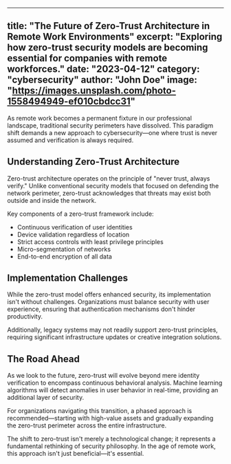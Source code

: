 
---
title: "The Future of Zero-Trust Architecture in Remote Work Environments"
excerpt: "Exploring how zero-trust security models are becoming essential for companies with remote workforces."
date: "2023-04-12"
category: "cybersecurity"
author: "John Doe"
image: "https://images.unsplash.com/photo-1558494949-ef010cbdcc31"
---

As remote work becomes a permanent fixture in our professional landscape, traditional security perimeters have dissolved. This paradigm shift demands a new approach to cybersecurity—one where trust is never assumed and verification is always required.

## Understanding Zero-Trust Architecture

Zero-trust architecture operates on the principle of "never trust, always verify." Unlike conventional security models that focused on defending the network perimeter, zero-trust acknowledges that threats may exist both outside and inside the network.

Key components of a zero-trust framework include:
- Continuous verification of user identities
- Device validation regardless of location
- Strict access controls with least privilege principles
- Micro-segmentation of networks
- End-to-end encryption of all data

## Implementation Challenges

While the zero-trust model offers enhanced security, its implementation isn't without challenges. Organizations must balance security with user experience, ensuring that authentication mechanisms don't hinder productivity.

Additionally, legacy systems may not readily support zero-trust principles, requiring significant infrastructure updates or creative integration solutions.

## The Road Ahead

As we look to the future, zero-trust will evolve beyond mere identity verification to encompass continuous behavioral analysis. Machine learning algorithms will detect anomalies in user behavior in real-time, providing an additional layer of security.

For organizations navigating this transition, a phased approach is recommended—starting with high-value assets and gradually expanding the zero-trust perimeter across the entire infrastructure.

The shift to zero-trust isn't merely a technological change; it represents a fundamental rethinking of security philosophy. In the age of remote work, this approach isn't just beneficial—it's essential.
